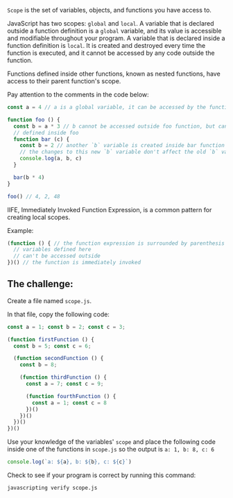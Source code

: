 `Scope` is the set of variables, objects, and functions you have access to.

JavaScript has two scopes: `global` and `local`. A variable that is declared outside a function definition is a `global` variable, and its value is accessible and modifiable throughout your program. A variable that is declared inside a function definition is `local`. It is created and destroyed every time the function is executed, and it cannot be accessed by any code outside the function.

Functions defined inside other functions, known as nested functions, have access to their parent function's scope.

Pay attention to the comments in the code below:

```js
const a = 4 // a is a global variable, it can be accessed by the functions below

function foo () {
  const b = a * 3 // b cannot be accessed outside foo function, but can be accessed by functions
  // defined inside foo
  function bar (c) {
    const b = 2 // another `b` variable is created inside bar function scope
    // the changes to this new `b` variable don't affect the old `b` variable
    console.log(a, b, c)
  }

  bar(b * 4)
}

foo() // 4, 2, 48
```


IIFE, Immediately Invoked Function Expression, is a common pattern for creating local scopes.

Example:
```js
(function () { // the function expression is surrounded by parenthesis
  // variables defined here
  // can't be accessed outside
})() // the function is immediately invoked
```
## The challenge:

Create a file named `scope.js`.

In that file, copy the following code:
```js
const a = 1; const b = 2; const c = 3;

(function firstFunction () {
  const b = 5; const c = 6;

  (function secondFunction () {
    const b = 8;

    (function thirdFunction () {
      const a = 7; const c = 9;

      (function fourthFunction () {
        const a = 1; const c = 8
      })()
    })()
  })()
})()
```

Use your knowledge of the variables' `scope` and place the following code inside one of the functions in `scope.js`
so the output is `a: 1, b: 8, c: 6`
```js
console.log(`a: ${a}, b: ${b}, c: ${c}`)
```

Check to see if your program is correct by running this command:

```bash
javascripting verify scope.js
```
